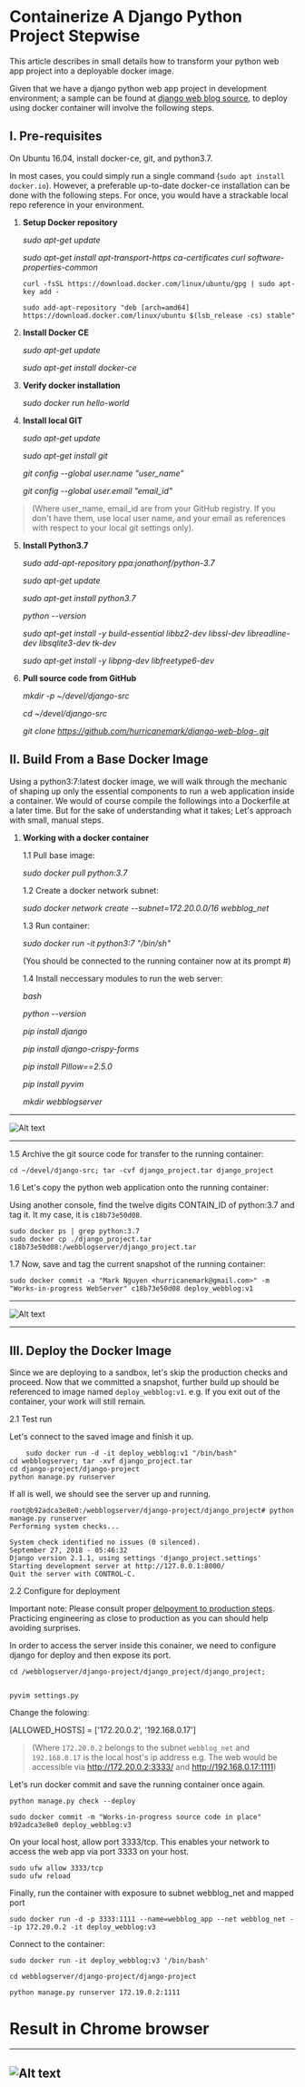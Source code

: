 # Containerize A Django Python Project Stepwise
This article describes in small details how to transform your python web app project into a deployable docker image.


Given that we have a django python web app project in development environment; a sample can be found at [django web blog source](https://github.com/hurricanemark/django-web-blog-), to deploy using docker container will involve the following steps.

## I.  Pre-requisites 
On Ubuntu 16.04, install docker-ce, git, and python3.7.  


In most cases, you could simply run a single command (`sudo apt install docker.io`).  However, a preferable up-to-date docker-ce installation can be done with the following steps.  For once, you would have a strackable local repo reference in your environment.

 1. **Setup Docker repository**
     
    *sudo apt-get update*

    *sudo apt-get install apt-transport-https ca-certificates curl software-properties-common*

    `curl -fsSL https://download.docker.com/linux/ubuntu/gpg | sudo apt-key add -`

    `sudo add-apt-repository "deb [arch=amd64] https://download.docker.com/linux/ubuntu $(lsb_release -cs) stable"`

 2. **Install Docker CE**

    *sudo apt-get update*

    *sudo apt-get install docker-ce*

 3. **Verify docker installation**

    *sudo docker run hello-world*

 4. **Install local GIT**
 
    *sudo apt-get update*

    *sudo apt-get install git*

    *git config --global user.name "user_name"*

    *git config --global user.email "email_id"*    
> (Where user_name, email_id are from your GitHub registry.  If you don't have them, use local user name, and your email as references with respect to your local git settings only).


 5. **Install Python3.7**

    *sudo add-apt-repository ppa:jonathonf/python-3.7*

    *sudo apt-get update*

    *sudo apt-get install python3.7*

    *python --version*

    *sudo apt-get install -y build-essential libbz2-dev libssl-dev libreadline-dev libsqlite3-dev tk-dev*

    *sudo apt-get install -y libpng-dev libfreetype6-dev*

 
 6. **Pull source code from GitHub**

    *mkdir -p ~/devel/django-src*

    *cd ~/devel/django-src*

    *git clone https://github.com/hurricanemark/django-web-blog-.git*


## II. Build From a Base Docker Image
Using a python3:7:latest docker image, we will walk through the mechanic of shaping up only the essential components to run a web application inside a container.  We would of course compile the followings into a Dockerfile at a later time.  But for the sake of understanding what it takes; Let's approach with small, manual steps.

 1. **Working with a docker container**


    1.1  Pull base image:

    *sudo docker pull python:3.7*

    1.2  Create a docker network subnet:

    *sudo docker network create --subnet=172.20.0.0/16 webblog_net*

    1.3  Run container:    

    *sudo docker run -it python3:7 "/bin/sh"*

    (You should be connected to the running container now at its prompt #)

    1.4  Install neccessary modules to run the web server:


    *bash*        

    *python --version*        

    *pip install django*        

    *pip install django-crispy-forms*
        
    *pip install Pillow==2.5.0*

    *pip install pyvim*

    *mkdir webblogserver*

---

![Alt text](RunningPy37Container.png)

---
    

1.5 Archive the git source code for transfer to the running container:
    
    cd ~/devel/django-src; tar -cvf django_project.tar django_project
    


 1.6 Let's copy the python web application onto the running container:

Using another console, find the twelve digits CONTAIN_ID of python:3.7 and tag it.  It my case, it is `c18b73e50d08`.
    
    sudo docker ps | grep python:3.7
    sudo docker cp ./django_project.tar c18b73e50d08:/webblogserver/django_project.tar




 1.7 Now, save and tag the current snapshot of the running container:
    

    sudo docker commit -a "Mark Nguyen <hurricanemark@gmail.com>" -m "Works-in-progress WebServer" c18b73e50d08 deploy_webblog:v1
    
---

![Alt text](DockerCommitWebBlog.png)

---

## III.  Deploy the Docker Image 





Since we are deploying to a sandbox, let's skip the production checks and proceed.  Now that we committed a snapshot, further build up should be referenced to image named `deploy_webblog:v1`.  e.g. If you exit out of the container, your work will still remain.



 2.1 Test run


Let's connect to the saved image and finish it up.

        sudo docker run -d -it deploy_webblog:v1 "/bin/bash"
    cd webblogserver; tar -xvf django_project.tar
    cd django-project/django-project
    python manage.py runserver 

If all is well, we should see the server up and running.

```
root@b92adca3e8e0:/webblogserver/django-project/django_project# python manage.py runserver
Performing system checks...

System check identified no issues (0 silenced).
September 27, 2018 - 05:46:32
Django version 2.1.1, using settings 'django_project.settings'
Starting development server at http://127.0.0.1:8000/
Quit the server with CONTROL-C.

```


 2.2  Configure for deployment


Important note:  Please consult proper [delpoyment to production steps](https://developer.mozilla.org/en-US/docs/Learn/Server-side/Django/Deployment).  Practicing engineering as close to production as you can should help avoiding surprises.  



In order to access the server inside this conainer, we need to configure django for deploy and then expose its port. 

    cd /webblogserver/django-project/django_project/django_project; 


    pyvim settings.py

Change the folowing:

[ALLOWED_HOSTS] = ['172.20.0.2', '192.168.0.17']

> (Where `172.20.0.2` belongs to the subnet `webblog_net` and `192.168.0.17` is the local host's ip address
e.g.
The web would be accessible via
http://172.20.0.2:3333/
and http://192.168.0.17:1111)



Let's run docker commit and save the running container once again.


    python manage.py check --deploy

    sudo docker commit -m "Works-in-progress source code in place" b92adca3e8e0 deploy_webblog:v3


On your local host, allow port 3333/tcp.  This enables your network to access the web app via port 3333 on your host.


    sudo ufw allow 3333/tcp
    sudo ufw reload



Finally, run the container with exposure to subnet webblog_net and mapped port


    sudo docker run -d -p 3333:1111 --name=webblog_app --net webblog_net --ip 172.20.0.2 -it deploy_webblog:v3 

Connect to the container:



    sudo docker run -it deploy_webblog:v3 '/bin/bash'

    cd webblogserver/django-project/django-project

    python manage.py runserver 172.19.0.2:1111




# **Result in Chrome browser**


---
![Alt text](SampleWebBlog.png)
---
